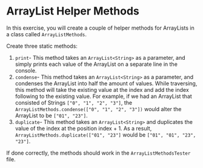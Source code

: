 # ArrayList Helper Methods
In this exercise, you will create a couple of helper methods for ArrayLists in a class called `ArrayListMethods`.

Create three static methods:

1. `print`- This method takes an `ArrayList<String>` as a parameter, and simply prints each value of the ArrayList on a separate line in the console.
2. `condense`- This method takes an `ArrayList<String>` as a parameter, and condenses the ArrayList into half the amount of values. While traversing, this method will take the existing value at the index and add the index following to the existing value. For example, if we had an ArrayList that consisted of Strings `["0", "1", "2", "3"]`, the `ArrayListMethods.condense(["0", "1", "2", "3"])` would alter the ArrayList to be `["01", "23"]`.
3. `duplicate`- This method takes an `ArrayList<String>` and duplicates the value of the index at the position index + 1. As a result, `ArrayListMethods.duplicate(["01", "23"]` would be `["01", "01", "23", "23"]`.

If done correctly, the methods should work in the `ArrayListMethodsTester` file.